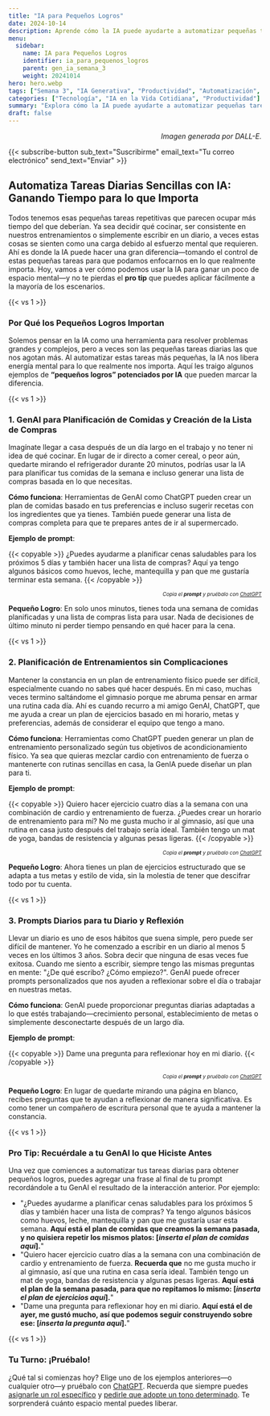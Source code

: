 ```yaml
---
title: "IA para Pequeños Logros"  
date: 2024-10-14
description: Aprende cómo la IA puede ayudarte a automatizar pequeñas tareas tediosas, como planificar comidas, organizar tus entrenamientos o escribir un diario, liberando tiempo para lo que realmente importa.  
menu:  
  sidebar:  
    name: IA para Pequeños Logros  
    identifier: ia_para_pequenos_logros  
    parent: gen_ia_semana_3  
    weight: 20241014  
hero: hero.webp  
tags: ["Semana 3", "IA Generativa", "Productividad", "Automatización", "Pequeños Logros"]  
categories: ["Tecnología", "IA en la Vida Cotidiana", "Productividad"]  
summary: "Explora cómo la IA puede ayudarte a automatizar pequeñas tareas cotidianas, desde la planificación de comidas hasta el entrenamiento físico, para liberar tiempo para lo que realmente importa."  
draft: false  
---
```


<p style="text-align: right;">
<em>Imagen generada por DALL-E.</em>
</p>


{{< subscribe-button sub_text="Suscribirme" email_text="Tu correo electrónico" send_text="Enviar" >}}


## Automatiza Tareas Diarias Sencillas con IA: Ganando Tiempo para lo que Importa

Todos tenemos esas pequeñas tareas repetitivas que parecen ocupar más tiempo del que deberían. Ya sea decidir qué cocinar, ser consistente en nuestros entrenamientos o simplemente escribir en un diario, a veces estas cosas se sienten como una carga debido al esfuerzo mental que requieren. Ahí es donde la IA puede hacer una gran diferencia—tomando el control de estas pequeñas tareas para que podamos enfocarnos en lo que realmente importa. Hoy, vamos a ver cómo podemos usar la IA para ganar un poco de espacio mental—y no te pierdas el **pro tip** que puedes aplicar fácilmente a la mayoría de los escenarios.


{{< vs 1 >}}


### Por Qué los Pequeños Logros Importan

Solemos pensar en la IA como una herramienta para resolver problemas grandes y complejos, pero a veces son las pequeñas tareas diarias las que nos agotan más. Al automatizar estas tareas más pequeñas, la IA nos libera energía mental para lo que realmente nos importa. Aquí les traigo algunos ejemplos de **“pequeños logros” potenciados por IA** que pueden marcar la diferencia.


{{< vs 1 >}}


### 1. GenAI para Planificación de Comidas y Creación de la Lista de Compras

Imagínate llegar a casa después de un día largo en el trabajo y no tener ni idea de qué cocinar. En lugar de ir directo a comer cereal, o peor aún, quedarte mirando el refrigerador durante 20 minutos, podrías usar la IA para planificar tus comidas de la semana e incluso generar una lista de compras basada en lo que necesitas.

**Cómo funciona**: Herramientas de GenAI como ChatGPT pueden crear un plan de comidas basado en tus preferencias e incluso sugerir recetas con los ingredientes que ya tienes. También puede generar una lista de compras completa para que te prepares antes de ir al supermercado.

**Ejemplo de prompt**:

{{< copyable >}}
¿Puedes ayudarme a planificar cenas saludables para los próximos 5 días y también hacer una lista de compras? Aquí ya tengo algunos básicos como huevos, leche, mantequilla y pan que me gustaría terminar esta semana.
{{< /copyable >}}

<p style="text-align: right; font-size: 10px;">
<em>Copia el <b>prompt</b> y pruébalo con <a href="https://chatgpt.com">ChatGPT</a></em>
</p>

**Pequeño Logro**: En solo unos minutos, tienes toda una semana de comidas planificadas y una lista de compras lista para usar. Nada de decisiones de último minuto ni perder tiempo pensando en qué hacer para la cena.


{{< vs 1 >}}


### 2. Planificación de Entrenamientos sin Complicaciones

Mantener la constancia en un plan de entrenamiento físico puede ser difícil, especialmente cuando no sabes qué hacer después. En mi caso, muchas veces termino saltándome el gimnasio porque me abruma pensar en armar una rutina cada día. Ahí es cuando recurro a mi amigo GenAI, ChatGPT, que me ayuda a crear un plan de ejercicios basado en mi horario, metas y preferencias, además de considerar el equipo que tengo a mano.

**Cómo funciona**: Herramientas como ChatGPT pueden generar un plan de entrenamiento personalizado según tus objetivos de acondicionamiento físico. Ya sea que quieras mezclar cardio con entrenamiento de fuerza o mantenerte con rutinas sencillas en casa, la GenIA puede diseñar un plan para ti.

**Ejemplo de prompt**:

{{< copyable >}}
Quiero hacer ejercicio cuatro días a la semana con una combinación de cardio y entrenamiento de fuerza. ¿Puedes crear un horario de entrenamiento para mí? No me gusta mucho ir al gimnasio, así que una rutina en casa justo después del trabajo sería ideal. También tengo un mat de yoga, bandas de resistencia y algunas pesas ligeras.
{{< /copyable >}}

<p style="text-align: right; font-size: 10px;">
<em>Copia el <b>prompt</b> y pruébalo con <a href="https://chatgpt.com">ChatGPT</a></em>
</p>

**Pequeño Logro**: Ahora tienes un plan de ejercicios estructurado que se adapta a tus metas y estilo de vida, sin la molestia de tener que descifrar todo por tu cuenta.


{{< vs 1 >}}


### 3. Prompts Diarios para tu Diario y Reflexión

Llevar un diario es uno de esos hábitos que suena simple, pero puede ser difícil de mantener. Yo he comenzado a escribir en un diario al menos 5 veces en los últimos 3 años. Sobra decir que ninguna de esas veces fue exitosa. Cuando me siento a escribir, siempre tengo las mismas preguntas en mente: "¿De qué escribo? ¿Cómo empiezo?". GenAI puede ofrecer prompts personalizados que nos ayuden a reflexionar sobre el día o trabajar en nuestras metas.

**Cómo funciona**: GenAI puede proporcionar preguntas diarias adaptadas a lo que estés trabajando—crecimiento personal, establecimiento de metas o simplemente desconectarte después de un largo día.

**Ejemplo de prompt**:

{{< copyable >}}
Dame una pregunta para reflexionar hoy en mi diario.
{{< /copyable >}}

<p style="text-align: right; font-size: 10px;">
<em>Copia el <b>prompt</b> y pruébalo con <a href="https://chatgpt.com">ChatGPT</a></em>
</p>

**Pequeño Logro**: En lugar de quedarte mirando una página en blanco, recibes preguntas que te ayudan a reflexionar de manera significativa. Es como tener un compañero de escritura personal que te ayuda a mantener la constancia.


{{< vs 1 >}}


### Pro Tip: Recuérdale a tu GenAI lo que Hiciste Antes

Una vez que comiences a automatizar tus tareas diarias para obtener pequeños logros, puedes agregar una frase al final de tu prompt recordándole a tu GenAI el resultado de la interacción anterior. Por ejemplo:

- "¿Puedes ayudarme a planificar cenas saludables para los próximos 5 días y también hacer una lista de compras? Ya tengo algunos básicos como huevos, leche, mantequilla y pan que me gustaría usar esta semana. **Aquí está el plan de comidas que creamos la semana pasada, y no quisiera repetir los mismos platos: [_inserta el plan de comidas aquí_].**"
- "Quiero hacer ejercicio cuatro días a la semana con una combinación de cardio y entrenamiento de fuerza. **Recuerda que** no me gusta mucho ir al gimnasio, así que una rutina en casa sería ideal. También tengo un mat de yoga, bandas de resistencia y algunas pesas ligeras. **Aquí está el plan de la semana pasada, para que no repitamos lo mismo: [_inserta el plan de ejercicios aquí_].**"
- "Dame una pregunta para reflexionar hoy en mi diario. **Aquí está el de ayer, me gustó mucho, así que podemos seguir construyendo sobre ese: [_inserta la pregunta aquí_].**"


{{< vs 1 >}}


### Tu Turno: ¡Pruébalo!

¿Qué tal si comienzas hoy? Elige uno de los ejemplos anteriores—o cualquier otro—y pruébalo con <a href="https://chatgpt.com">ChatGPT</a>. Recuerda que siempre puedes [asignarle un rol específico](/es/posts/gen_ai/week_01/tutorial/) y [pedirle que adopte un tono determinado](/es/posts/gen_ai/week_02/tutorial/). Te sorprenderá cuánto espacio mental puedes liberar.
